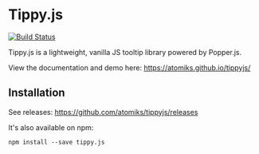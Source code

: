 # Tippy.js
[![Build Status](https://travis-ci.org/atomiks/tippyjs.svg?branch=master)](https://travis-ci.org/atomiks/tippyjs)

Tippy.js is a lightweight, vanilla JS tooltip library powered by Popper.js.

View the documentation and demo here: https://atomiks.github.io/tippyjs/

## Installation

See releases: https://github.com/atomiks/tippyjs/releases

It's also available on npm:
```
npm install --save tippy.js
```


